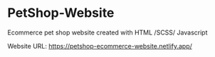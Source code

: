 # PetShop-Website
Ecommerce pet shop website created with HTML /SCSS/ Javascript

Website URL:
https://petshop-ecommerce-website.netlify.app/

